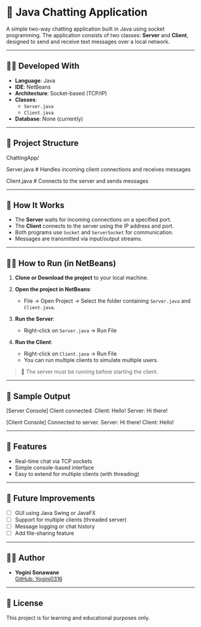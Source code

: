 # 💬 Java Chatting Application

A simple two-way chatting application built in Java using socket programming. The application consists of two classes: **Server** and **Client**, designed to send and receive text messages over a local network.

---

## 🧑‍💻 Developed With

- **Language**: Java  
- **IDE**: NetBeans  
- **Architecture**: Socket-based (TCP/IP)  
- **Classes**:
  - `Server.java`
  - `Client.java`
- **Database**: None (currently)

---

## 📁 Project Structure

ChattingApp/

Server.java # Handles incoming client connections and receives messages

Client.java # Connects to the server and sends messages



---

## 🔌 How It Works

- The **Server** waits for incoming connections on a specified port.
- The **Client** connects to the server using the IP address and port.
- Both programs use `Socket` and `ServerSocket` for communication.
- Messages are transmitted via input/output streams.

---

## 🏃‍♂️ How to Run (in NetBeans)

1. **Clone or Download the project** to your local machine.

2. **Open the project in NetBeans**:
   - File → Open Project → Select the folder containing `Server.java` and `Client.java`.

3. **Run the Server**:
   - Right-click on `Server.java` → Run File

4. **Run the Client**:
   - Right-click on `Client.java` → Run File
   - You can run multiple clients to simulate multiple users.

> 🔁 The server must be running before starting the client.

---

## 🧪 Sample Output

[Server Console]
Client connected.
Client: Hello!
Server: Hi there!

[Client Console]
Connected to server.
Server: Hi there!
Client: Hello!


---

## 📌 Features

- Real-time chat via TCP sockets
- Simple console-based interface
- Easy to extend for multiple clients (with threading)

---

## 🚀 Future Improvements

- [ ] GUI using Java Swing or JavaFX
- [ ] Support for multiple clients (threaded server)
- [ ] Message logging or chat history
- [ ] Add file-sharing feature

---

## 👩‍💻 Author

- **Yogini Sonawane**  
  [GitHub: Yogini0316](https://github.com/Yogini0316)

---

## 📄 License

This project is for learning and educational purposes only.
